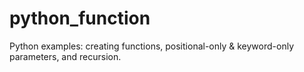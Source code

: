 # python_function
Python examples: creating functions, positional-only &amp; keyword-only parameters, and recursion.
